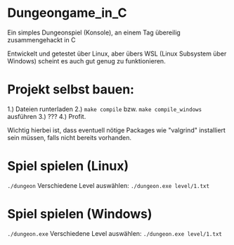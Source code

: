 # Dungeongame_in_C
Ein simples Dungeonspiel (Konsole), an einem Tag übereilig zusammengehackt in C

Entwickelt und getestet über Linux, aber übers WSL (Linux Subsystem über Windows) scheint es auch gut genug zu funktionieren. 

# Projekt selbst bauen:
1.) Dateien runterladen
2.) ```make compile``` bzw. ```make compile_windows``` ausführen
3.) ???
4.) Profit.

Wichtig hierbei ist, dass eventuell nötige Packages wie "valgrind" installiert sein müssen, falls nicht bereits vorhanden.

# Spiel spielen (Linux)

```./dungeon```
Verschiedene Level auswählen: 
```./dungeon.exe level/1.txt```

# Spiel spielen (Windows)

```./dungeon.exe```
Verschiedene Level auswählen: 
```./dungeon.exe level/1.txt```
